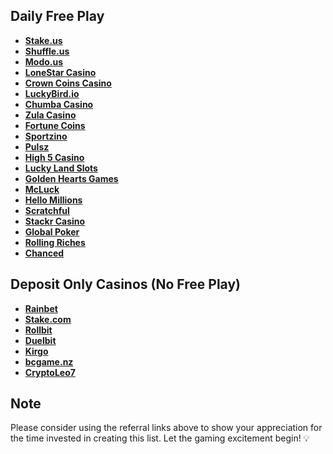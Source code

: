 ## Daily Free Play

- **[Stake.us](https://stake.us/?c=3x8fetmD)**
- **[Shuffle.us](https://shuffle.us?r=iltm4lsPlo)**
- **[Modo.us](https://modo.us?referralCode=_MZ4Iv2bx3tX)**
- **[LoneStar Casino](https://lonestarcasino.com/refer/1250656)**
- **[Crown Coins Casino](https://crowncoinscasino.com/?utm_campaign=e8a124de-7d1b-433c-af63-ebef876b37da)**
- **[LuckyBird.io](https://luckybird.vip/?c=c_superdoob)**
- **[Chumba Casino](https://lobby.chumbacasino.com)**
- **[Zula Casino](https://zulacasino.com/register/3be51717-227b-4495-a83a-65f7d75d4ed1)**
- **[Fortune Coins](https://fortunecoins.com/register/5640b2d2-28cf-4ec1-97d4-1f22b7ff6aaa)**
- **[Sportzino](https://sportzino.com/register/154d234b-2fc2-4f44-9b4d-290756f2f593)**
- **[Pulsz](https://pulsz.com/?invited_by=34wfnt)**
- **[High 5 Casino](https://high5casino.com/gc?adId=INV001%3Ad00b3r)**
- **[Lucky Land Slots](https://luckylandslots.com)**
- **[Golden Hearts Games](https://goldenheartsgames.com/referral/LLNP98Y30V)**
- **[McLuck](https://www.mcluck.com/?r=837679398)**
- **[Hello Millions](https://www.hellomillions.com/?r=914157854)**
- **[Scratchful](https://scratchful.com/?r=826086841)**
- **[Stackr Casino](https://www.stackrcasino.com?referralcode=54da1a66-3638-43f7-a93d-254c0c74d57d)**
- **[Global Poker](https://globalpoker.com)**
- **[Rolling Riches](https://www.rollingriches.com/)**
- **[Chanced](https://chanced.com/?aid=26657)**

## Deposit Only Casinos (No Free Play)

- **[Rainbet](https://rainbet.com/?r=subnet)**
- **[Stake.com](https://stake.com/?c=8SgNsUpx)**
- **[Rollbit](https://rollbit.com/referral/D00B3R)**
- **[Duelbit](https://duelbits.com)**
- **[Kirgo](https://kirgo.com)**
- **[bcgame.nz](https://bcgame.nz/i-mwp7vcul-n/)**
- **[CryptoLeo7](https://gc1.pw/?referralCode=68b46w9)**

## Note

Please consider using the referral links above to show your appreciation for the time invested in creating this list. Let the gaming excitement begin! 💡
